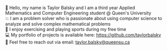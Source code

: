 👋 Hello, my name is Taylor Balsky and I am a third year Applied Mathematics and Computer Engineering student @ Queen's University <br>
💥 I am a problem solver who is passionate about using computer science to analyze and solve complex mathematical problems <br>
💪 I enjoy exercising and playing sports during my free time <br>
💻 My portfolio of projects is available here: https://github.com/taylorbalsky <br>
📧 Feel free to reach out via email: taylor.balsky@queensu.ca
